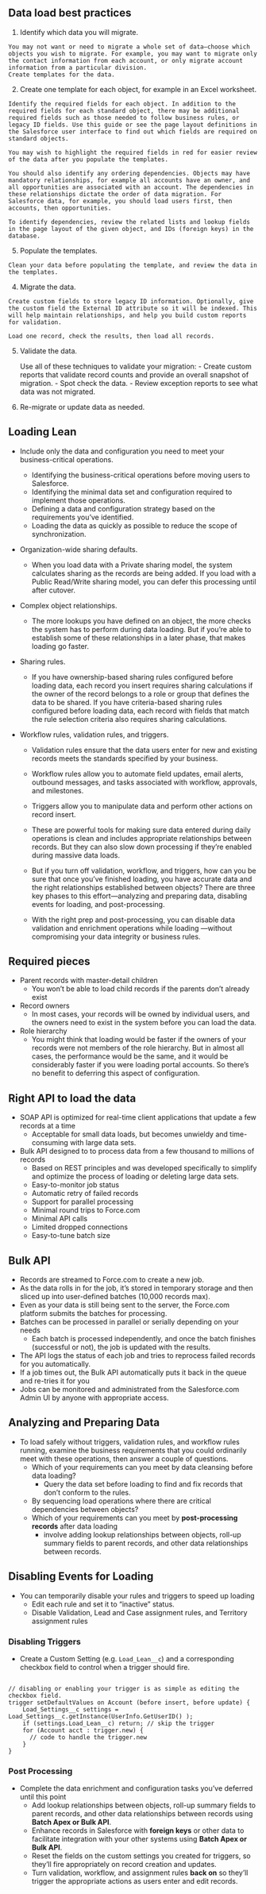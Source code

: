 

## Data load best practices
1.    Identify which data you will migrate.

    You may not want or need to migrate a whole set of data—choose which objects you wish to migrate. For example, you may want to migrate only the contact information from each account, or only migrate account information from a particular division.
    Create templates for the data.

 2.   Create one template for each object, for example in an Excel worksheet.

    Identify the required fields for each object. In addition to the required fields for each standard object, there may be additional required fields such as those needed to follow business rules, or legacy ID fields. Use this guide or see the page layout definitions in the Salesforce user interface to find out which fields are required on standard objects.

    You may wish to highlight the required fields in red for easier review of the data after you populate the templates.

    You should also identify any ordering dependencies. Objects may have mandatory relationships, for example all accounts have an owner, and all opportunities are associated with an account. The dependencies in these relationships dictate the order of data migration. For Salesforce data, for example, you should load users first, then accounts, then opportunities.

    To identify dependencies, review the related lists and lookup fields in the page layout of the given object, and IDs (foreign keys) in the database.

 5.    Populate the templates.


    Clean your data before populating the template, and review the data in the templates.

 4.  Migrate the data.

    Create custom fields to store legacy ID information. Optionally, give the custom field the External ID attribute so it will be indexed. This will help maintain relationships, and help you build custom reports for validation.

    Load one record, check the results, then load all records.

5.  Validate the data.

    Use all of these techniques to validate your migration:
        - Create custom reports that validate record counts and provide an overall snapshot of migration.
        - Spot check the data.
        - Review exception reports to see what data was not migrated.

6.   Re-migrate or update data as needed.


## Loading Lean

- Include only the data and configuration you need to meet your business-critical operations.
    - Identifying the business-critical operations before moving users to Salesforce.
    - Identifying the minimal data set and configuration required to implement those operations.
    - Defining a data and configuration strategy based on the requirements you’ve identified.
    - Loading the data as quickly as possible to reduce the scope of synchronization.

- Organization-wide sharing defaults. 
    - When you load data with a Private sharing model, the system calculates sharing as the records are being added. If you load with a Public Read/Write sharing model, you can defer this processing until after cutover.
 - Complex object relationships. 
    - The more lookups you have defined on an object, the more checks the system has to perform during data loading. But if you’re able to establish some of these relationships in a later phase, that makes loading go faster. 
- Sharing rules. 
    - If you have ownership-based sharing rules configured before loading data, each record you insert requires sharing calculations if the owner of the record belongs to a role or group that defines the data to be shared. If you have criteria-based sharing rules configured before loading data, each record with fields that match the rule selection criteria also requires sharing calculations.
- Workflow rules, validation rules, and triggers. 
    -  Validation rules ensure that the data users enter for new and existing records meets the standards specified by your business. 
    - Workflow  rules allow you to automate field updates, email alerts, outbound messages, and tasks associated with workflow, approvals, and milestones. 
    -  Triggers allow you to manipulate data and perform other actions on record insert.
    - These are powerful tools for making sure data entered during daily operations is clean and includes appropriate relationships between records. But they can also slow down processing if they’re enabled during massive data loads.
    -  But if you turn off validation, workflow, and triggers, how can you be sure that once you’ve finished loading, you have accurate data and the right relationships established between objects? There are three key phases to this effort—analyzing and preparing data, disabling events for loading, and post-processing.

    - With the right prep and post-processing, you can disable data validation and enrichment operations while loading —without compromising your data integrity or business rules.

## Required pieces

- Parent records with master-detail children
   - You won’t be able to load child records if the parents don’t already exist
- Record owners 
    - In most cases, your records will be owned by individual users, and the owners need to exist in the system before you can load the data.
 - Role hierarchy
    -  You might think that loading would be faster if the owners of your records were not members of the role hierarchy. But in almost all cases, the performance would be the same, and it would be considerably faster if you were loading portal accounts. So there’s no benefit to deferring this aspect of configuration.

## Right API to load the data
-  SOAP API is optimized for real-time client applications that update a few records at a time
    - Acceptable for small data loads, but becomes unwieldy and time-consuming with large data sets.
- Bulk API designed to to process data from a few thousand to millions of records
    - Based on REST principles and was developed specifically to simplify and optimize the process of loading or deleting large data sets.
    - Easy-to-monitor job status
    - Automatic retry of failed records
    - Support for parallel processing
    - Minimal round trips to Force.com 
    - Minimal API calls
    - Limited dropped connections
    - Easy-to-tune batch size 

## Bulk API

- Records are streamed to Force.com to create a new job.
- As the data rolls in for the job, it’s stored in temporary storage and then sliced up into user-defined batches (10,000 records max).
- Even as your data is still being sent to the server, the Force.com platform submits the batches for processing.
- Batches can be processed in parallel or serially depending on your needs
    - Each batch is processed independently, and once the batch finishes (successful or not), the job is updated with the results.
- The API logs the status of each job and tries to reprocess failed records for you automatically.
- If a job times out, the Bulk API automatically puts it back in the queue and re-tries it for you
- Jobs can be monitored and administrated from the Salesforce.com Admin UI by anyone with appropriate access.


## Analyzing and Preparing Data
- To load safely without triggers, validation rules, and workflow rules running, examine the business requirements that you could ordinarily meet with these operations, then answer a couple of questions.
    - Which of your requirements can you meet by data cleansing before data loading?
        - Query the data set before loading to find and fix records that don’t conform to the rules.
    - By sequencing load operations where there are critical dependencies between objects? 
    - Which of your requirements can you meet by **post-processing records** after data loading
        -  involve adding lookup relationships between objects, roll-up summary fields to parent records, and other data relationships between records.

## Disabling Events for Loading
- You can temporarily disable your rules and triggers to speed up loading
    - Edit each rule and set it to “inactive” status. 
    - Disable Validation, Lead and Case assignment rules, and Territory assignment rules 

### Disabling Triggers
-  Create a Custom Setting (e.g. ```Load_Lean__c```)  and a corresponding checkbox field to control when a trigger should fire. 
```

// disabling or enabling your trigger is as simple as editing the checkbox field.
trigger setDefaultValues on Account (before insert, before update) {
    Load_Settings__c settings = Load_Settings__c.getInstance(UserInfo.GetUserID() );
    if (settings.Load_Lean__c) return; // skip the trigger
    for (Account acct : trigger.new) {
      // code to handle the trigger.new
    }
}

```

### Post Processing
- Complete the data enrichment and configuration tasks you’ve deferred until this point
    - Add lookup relationships between objects, roll-up summary fields to parent records, and other data relationships between records using **Batch Apex or Bulk API**.
    - Enhance records in Salesforce with **foreign keys** or other data to facilitate integration with your other systems using **Batch Apex or Bulk API**.
    - Reset the fields on the custom settings you created for triggers, so they’ll fire appropriately on record creation and updates.
    - Turn validation, workflow, and assignment rules **back on** so they’ll trigger the appropriate actions as users enter and edit records.


